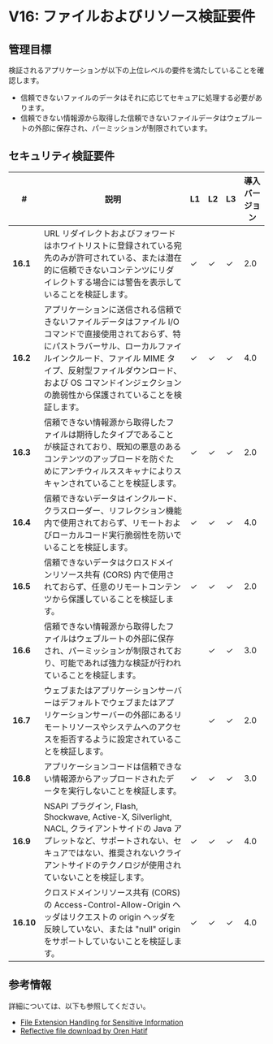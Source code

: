 # V16: ファイルおよびリソース検証要件

## 管理目標

検証されるアプリケーションが以下の上位レベルの要件を満たしていることを確認します。

* 信頼できないファイルのデータはそれに応じてセキュアに処理する必要があります。
* 信頼できない情報源から取得した信頼できないファイルデータはウェブルートの外部に保存され、パーミッションが制限されています。

## セキュリティ検証要件

| # | 説明 | L1 | L2 | L3 | 導入バージョン |
| --- | --- | --- | --- | -- | -- |
| **16.1** | URL リダイレクトおよびフォワードはホワイトリストに登録されている宛先のみが許可されている、または潜在的に信頼できないコンテンツにリダイレクトする場合には警告を表示していることを検証します。 | ✓ | ✓ | ✓ | 2.0 |
| **16.2** | アプリケーションに送信される信頼できないファイルデータはファイル I/O コマンドで直接使用されておらず、特にパストラバーサル、ローカルファイルインクルード、ファイル MIME タイプ、反射型ファイルダウンロード、および OS コマンドインジェクションの脆弱性から保護されていることを検証します。 | ✓ | ✓ | ✓ | 4.0 |
| **16.3** | 信頼できない情報源から取得したファイルは期待したタイプであることが検証されており、既知の悪意のあるコンテンツのアップロードを防ぐためにアンチウィルススキャナによりスキャンされていることを検証します。 | ✓ | ✓ | ✓ | 2.0 |
| **16.4** | 信頼できないデータはインクルード、クラスローダー、リフレクション機能内で使用されておらず、リモートおよびローカルコード実行脆弱性を防いでいることを検証します。 | ✓ | ✓ | ✓ | 4.0 |
| **16.5** | 信頼できないデータはクロスドメインリソース共有 (CORS) 内で使用されておらず、任意のリモートコンテンツから保護していることを検証します。 | ✓ | ✓ | ✓ | 2.0 |
| **16.6** | 信頼できない情報源から取得したファイルはウェブルートの外部に保存され、パーミッションが制限されており、可能であれば強力な検証が行われていることを検証します。 |  | ✓ | ✓ | 3.0 |
| **16.7** | ウェブまたはアプリケーションサーバーはデフォルトでウェブまたはアプリケーションサーバーの外部にあるリモートリソースやシステムへのアクセスを拒否するように設定されていることを検証します。 |  | ✓ | ✓ | 2.0 |
| **16.8** | アプリケーションコードは信頼できない情報源からアップロードされたデータを実行しないことを検証します。 | ✓ | ✓ | ✓ | 3.0 |
| **16.9** | NSAPI プラグイン, Flash, Shockwave, Active-X, Silverlight, NACL, クライアントサイドの Java アプレットなど、サポートされない、セキュアではない、推奨されないクライアントサイドのテクノロジが使用されていないことを検証します。 | ✓ | ✓ | ✓ | 4.0 |
| **16.10** | クロスドメインリソース共有 (CORS) の Access-Control-Allow-Origin ヘッダはリクエストの origin ヘッダを反映していない、または "null" origin をサポートしていないことを検証します。 | ✓ | ✓ | ✓ | 4.0 |

## 参考情報

詳細については、以下も参照してください。

* [File Extension Handling for Sensitive Information](https://www.owasp.org/index.php/Unrestricted_File_Upload)
* [Reflective file download by Oren Hatif](https://www.trustwave.com/Resources/SpiderLabs-Blog/Reflected-File-Download---A-New-Web-Attack-Vector/)
